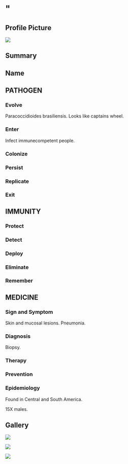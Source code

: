 # "

## Profile Picture

![](1.jpeg)

## Summary

## Name

## PATHOGEN

### Evolve

Paracoccidioides brasiliensis.
Looks like captains wheel.

### Enter

Infect immunecompetent people.

### Colonize

### Persist

### Replicate

### Exit

## IMMUNITY

### Protect

### Detect

### Deploy

### Eliminate

### Remember

## MEDICINE

### Sign and Symptom

Skin and mucosal lesions.
Pneumonia.

### Diagnosis

Biopsy.

### Therapy

### Prevention

### Epidemiology

Found in Central and South America.

15X males.

## Gallery

![](2.jpeg)

![](3.jpeg)

![](4.jpeg)

